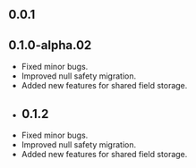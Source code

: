 ## 0.0.1
## 0.1.0-alpha.02
- Fixed minor bugs.
- Improved null safety migration.
- Added new features for shared field storage.
- ## 0.1.2
- Fixed minor bugs.
- Improved null safety migration.
- Added new features for shared field storage.